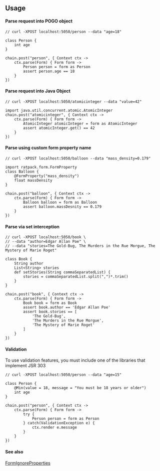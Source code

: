 

Usage 
-

#### Parse request into POGO object

    // curl -XPOST localhost:5050/person --data "age=18"  
    
    class Person {
        int age
    }
    
    chain.post("person", { Context ctx ->
        ctx.parse(Form) { Form form -> 
            Person person = form as Person
            assert person.age == 18
        }
    })

#### Parse request into Java Object

    // curl -XPOST localhost:5050/atomicinteger --data "value=42"
    
    import java.util.concurrent.atomic.AtomicInteger
    chain.post("atomicinteger", { Context ctx ->
        ctx.parse(Form) { Form form -> 
            AtomicInteger atomicInteger = form as AtomicInteger
            assert atomicInteger.get() == 42
        }
    })

#### Parse using custom form property name

    // curl -XPOST localhost:5050/balloon --data "mass_density=0.179"  
    
    import ratpack.form.FormProperty
    class Balloon {
        @FormProperty("mass_density")
        float massDensity
    }
    
    chain.post("balloon", { Context ctx ->
        ctx.parse(Form) { Form form -> 
            Balloon balloon = form as Balloon
            assert balloon.massDesnity == 0.179
        }
    })

#### Parse via set interception

    // curl -XPOST localhost:5050/book \ 
    // --data "author=Edgar Allan Poe" \
    // --data "stories=The Gold-Bug, The Murders in the Rue Morgue, The Mystery of Marie Roget"  
    
    class Book {
        String author
        List<String> stories
        def setStories(String commaSeparatedList) {
            stories = commaSeparatedList.split(",")*.trim()
        }
    }
    
    chain.post("book", { Context ctx ->
        ctx.parse(Form) { Form form -> 
            Book book = form as Book
            assert book.author == 'Edgar Allan Poe'
            assert book.stories == [
                'The Gold-Bug',
                'The Murders in the Rue Morgue', 
                'The Mystery of Marie Roget'
            ]
        }
    })
    
#### Validation

To use validation features, you must include one of the libraries that implement JSR 303  

    // curl -XPOST localhost:5050/person --data "age=15"
    
    class Person {
        @Min(value = 18, message = "You must be 18 years or older") 
        int age
    }
    
    chain.post("person", { Context ctx ->
        ctx.parse(Form) { Form form ->
            try {
                Person person = form as Person
            } catch(ValidationException e) {
                ctx.render e.message
            }
        }
    })
    
#### See also 

[FormIgnoreProperties](src/test/groovy/ratpack/groovy/extension/FormIgnorePropertiesTest.groovy)

